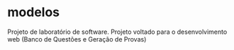 # modelos
Projeto de laboratório de software. Projeto voltado para o desenvolvimento web (Banco de Questões e Geração de Provas)
